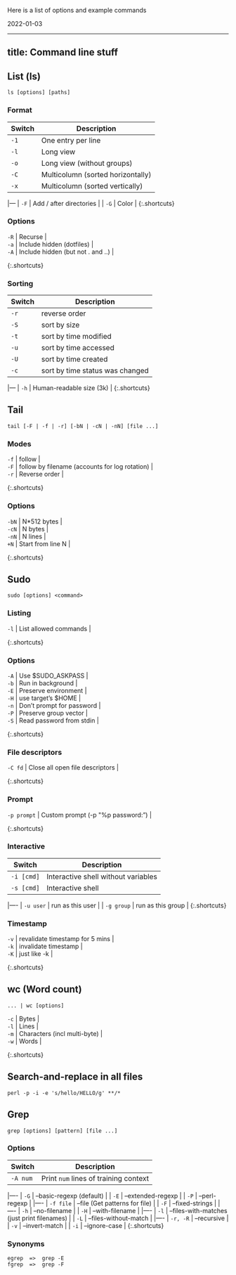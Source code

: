 Here is a list of options and example commands

2022-01-03

------------------------------------------------------------------------

title: Command line stuff
-------------------------

List (ls)
---------

    ls [options] [paths]

### Format

<table><thead><tr class="header"><th>Switch</th><th>Description</th></tr></thead><tbody><tr class="odd"><td><code>-1</code></td><td>One entry per line</td></tr><tr class="even"><td><code>-l</code></td><td>Long view</td></tr><tr class="odd"><td><code>-o</code></td><td>Long view (without groups)</td></tr><tr class="even"><td><code>-C</code></td><td>Multicolumn (sorted horizontally)</td></tr><tr class="odd"><td><code>-x</code></td><td>Multicolumn (sorted vertically)</td></tr></tbody></table>

|— | `-F` | Add / after directories | | `-G` | Color | {:.shortcuts}

### Options

`-R` | Recurse |  
`-a` | Include hidden (dotfiles) |  
`-A` | Include hidden (but not . and ..) |

{:.shortcuts}

### Sorting

<table><thead><tr class="header"><th>Switch</th><th>Description</th></tr></thead><tbody><tr class="odd"><td><code>-r</code></td><td>reverse order</td></tr><tr class="even"><td><code>-S</code></td><td>sort by size</td></tr><tr class="odd"><td><code>-t</code></td><td>sort by time modified</td></tr><tr class="even"><td><code>-u</code></td><td>sort by time accessed</td></tr><tr class="odd"><td><code>-U</code></td><td>sort by time created</td></tr><tr class="even"><td><code>-c</code></td><td>sort by time status was changed</td></tr></tbody></table>

|— | `-h` | Human-readable size (3k) | {:.shortcuts}

  

Tail
----

    tail [-F | -f | -r] [-bN | -cN | -nN] [file ...]

### Modes

`-f` | follow |  
`-F` | follow by filename (accounts for log rotation) |  
`-r` | Reverse order |

{:.shortcuts}

### Options

`-bN` | N\*512 bytes |  
`-cN` | N bytes |  
`-nN` | N lines |  
`+N` | Start from line N |

{:.shortcuts}

  

Sudo
----

    sudo [options] <command>

### Listing

`-l` | List allowed commands |

{:.shortcuts}

### Options

`-A` | Use $SUDO\_ASKPASS |  
`-b` | Run in background |  
`-E` | Preserve environment |  
`-H` | use target’s $HOME |  
`-n` | Don’t prompt for password |  
`-P` | Preserve group vector |  
`-S` | Read password from stdin |

{:.shortcuts}

### File descriptors

`-C fd` | Close all open file descriptors |

{:.shortcuts}

### Prompt

`-p prompt` | Custom prompt (-p "%p password:”) |

{:.shortcuts}

### Interactive

<table><thead><tr class="header"><th>Switch</th><th>Description</th></tr></thead><tbody><tr class="odd"><td><code>-i [cmd]</code></td><td>Interactive shell without variables</td></tr><tr class="even"><td><code>-s [cmd]</code></td><td>Interactive shell</td></tr></tbody></table>

|—- | `-u user` | run as this user | | `-g group` | run as this group | {:.shortcuts}

### Timestamp

`-v` | revalidate timestamp for 5 mins |  
`-k` | invalidate timestamp |  
`-K` | just like -k |

{:.shortcuts}

  

wc (Word count)
---------------

    ... | wc [options]

`-c` | Bytes |  
`-l` | Lines |  
`-m` | Characters (incl multi-byte) |  
`-w` | Words |

{:.shortcuts}

  

Search-and-replace in all files
-------------------------------

    perl -p -i -e 's/hello/HELLO/g' **/*

  

Grep
----

    grep [options] [pattern] [file ...]

### Options

<table><thead><tr class="header"><th>Switch</th><th>Description</th></tr></thead><tbody><tr class="odd"><td><code>-A num</code></td><td>Print <code>num</code> lines of training context</td></tr></tbody></table>

|—- | `-G` | –basic-regexp (default) | | `-E` | –extended-regexp | | `-P` | –perl-regexp | |—- | `-f file` | –file (Get patterns for file) | | `-F` | –fixed-strings | |—- | `-h` | –no-filename | | `-H` | –with-filename | |—- | `-l` | –files-with-matches (just print filenames) | | `-L` | –files-without-match | |—- | `-r, -R` | –recursive | | `-v` | –invert-match | | `-i` | –ignore-case | {:.shortcuts}

### Synonyms

    egrep  =>  grep -E
    fgrep  =>  grep -F
